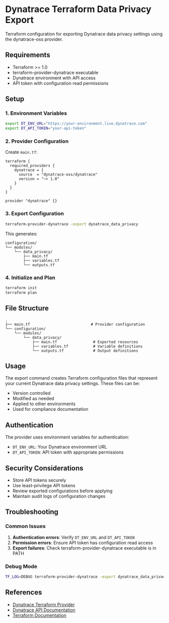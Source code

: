 # Dynatrace Terraform Data Privacy Export

Terraform configuration for exporting Dynatrace data privacy settings using the dynatrace-oss provider.

## Requirements

- Terraform >= 1.0
- terraform-provider-dynatrace executable
- Dynatrace environment with API access
- API token with configuration read permissions

## Setup

### 1. Environment Variables

```bash
export DT_ENV_URL="https://your-environment.live.dynatrace.com"
export DT_API_TOKEN="your-api-token"
```

### 2. Provider Configuration

Create `main.tf`:

```hcl
terraform {
  required_providers {
    dynatrace = {
      source  = "dynatrace-oss/dynatrace"
      version = "~> 1.0"
    }
  }
}

provider "dynatrace" {}
```

### 3. Export Configuration

```bash
terraform-provider-dynatrace -export dynatrace_data_privacy
```

This generates:
```
configuration/
└── modules/
    └── data_privacy/
        ├── main.tf
        ├── variables.tf
        └── outputs.tf
```

### 4. Initialize and Plan

```bash
terraform init
terraform plan
```

## File Structure

```
.
├── main.tf                           # Provider configuration
└── configuration/
    └── modules/
        └── data_privacy/
            ├── main.tf                # Exported resources
            ├── variables.tf           # Variable definitions
            └── outputs.tf             # Output definitions
```

## Usage

The export command creates Terraform configuration files that represent your current Dynatrace data privacy settings. These files can be:

- Version controlled
- Modified as needed
- Applied to other environments
- Used for compliance documentation

## Authentication

The provider uses environment variables for authentication:

- `DT_ENV_URL`: Your Dynatrace environment URL
- `DT_API_TOKEN`: API token with appropriate permissions

## Security Considerations

- Store API tokens securely
- Use least-privilege API tokens
- Review exported configurations before applying
- Maintain audit logs of configuration changes

## Troubleshooting

### Common Issues

1. **Authentication errors**: Verify `DT_ENV_URL` and `DT_API_TOKEN`
2. **Permission errors**: Ensure API token has configuration read access
3. **Export failures**: Check terraform-provider-dynatrace executable is in PATH

### Debug Mode

```bash
TF_LOG=DEBUG terraform-provider-dynatrace -export dynatrace_data_privacy
```

## References

- [Dynatrace Terraform Provider](https://github.com/dynatrace-oss/terraform-provider-dynatrace)
- [Dynatrace API Documentation](https://www.dynatrace.com/support/help/dynatrace-api/)
- [Terraform Documentation](https://www.terraform.io/docs/)